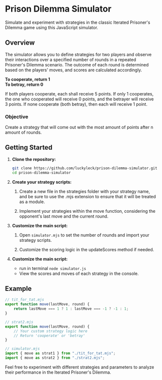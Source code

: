 # Prison Dilemma Simulator

Simulate and experiment with strategies in the classic Iterated Prisoner's Dilemma game using this JavaScript simulator.

## Overview

The simulator allows you to define strategies for two players and observe their interactions over a specified number of rounds in a repeated Prisoner's Dilemma scenario. The outcome of each round is determined based on the players' moves, and scores are calculated accordingly.  

**To cooperate, return 1**      
**To betray, return 0** 

If both players cooperate, each shall receive 5 points. If only 1 cooperates, the one who cooperated will receive 0 points, and the betrayer will receive 3 points. If none cooperate (both betray), then each will receive 1 point.

### Objective
Create a strategy that will come out with the most amount of points after n amount of rounds.

## Getting Started

1. **Clone the repository:**

   ```bash
   git clone https://github.com/luckyleck/prison-dilemma-simulator.git
   cd prison-dilemma-simulator

2. **Create your strategy scripts:**

    1. Create a new file in the strategies folder with your strategy name, and be sure to use the .mjs extension to ensure that it will be treated as a module.

    2. Implement your strategies within the move function, considering the opponent's last move and the current round.

3. **Customize the main script:**
    1. Open `simulator.mjs` to set the number of rounds and import your strategy scripts.

    2. Customize the scoring logic in the updateScores method if needed.

4. **Customize the main script:**  
    - run in terminal `node simulator.js`
    - View the scores and moves of each strategy in the console.

## Example
```js
// tit_for_tat.mjs
export function move(lastMove, round) {
    return lastMove === 1 ? 1 : lastMove === -1 ? -1 : 1;
}

// strat2.mjs
export function move(lastMove, round) {
    // Your custom strategy logic here
    // Return 'cooperate' or 'betray'
}

// simulator.mjs
import { move as strat1 } from "./tit_for_tat.mjs";
import { move as strat2 } from "./strat2.mjs";
```

Feel free to experiment with different strategies and parameters to analyze their performance in the Iterated Prisoner's Dilemma.

